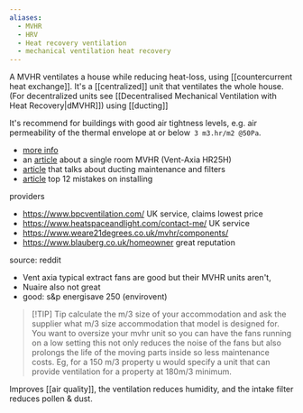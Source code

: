 ```yaml
---
aliases:
  - MVHR
  - HRV
  - Heat recovery ventilation
  - mechanical ventilation heat recovery
---
```

A MVHR ventilates a house while reducing heat-loss, using [[countercurrent heat exchange]].
It's a [[centralized]] unit that ventilates the whole house. (For decentralized units see [[Decentralised Mechanical Ventilation with Heat Recovery|dMVHR]]) using [[ducting]]

It's recommend for buildings with good air tightness levels, e.g. air permeability of the thermal envelope at or below` 3 m3.hr/m2 @50Pa`.

- [more info](https://www.greenbuildingstore.co.uk/information-hub/mvhr-frequently-asked-questions/)
- an [article](https://www.earth.org.uk/MHRV-mechanical-heat-recovery-ventilation.html) about a single room MVHR (Vent-Axia HR25H)
- [article](https://www.heatspaceandlight.com/what-puts-people-off-mvhr-duct-cleaning-airborne-viruses-maintenance/) that talks about ducting maintenance and filters
- [article](https://www.ventilation-alnor.co.uk/index/support/alnor-knowledge-base/heat-recovery/mvhr-system-mistakes.html) top 12 mistakes on installing

providers
- https://www.bpcventilation.com/ UK service, claims lowest price
- https://www.heatspaceandlight.com/contact-me/ UK service
- https://www.weare21degrees.co.uk/mvhr/components/
- https://www.blauberg.co.uk/homeowner great reputation

source: reddit
- Vent axia typical extract fans are good but their MVHR units aren't, 
- Nuaire also not great
- good: s&p energisave 250 (envirovent)

> [!TIP] Tip
> calculate the m/3 size of your accommodation and ask the supplier what m/3 size accommodation that model is designed for. You want to oversize your mvhr unit so you can have the fans running on a low setting this not only reduces the noise of the fans but also prolongs the life of the moving parts inside so less maintenance costs. Eg, for a 150 m/3 property u would specify a unit that can provide ventilation for a property at 180m/3 minimum.

Improves [[air quality]], the ventilation reduces humidity, and the intake filter reduces pollen & dust. 